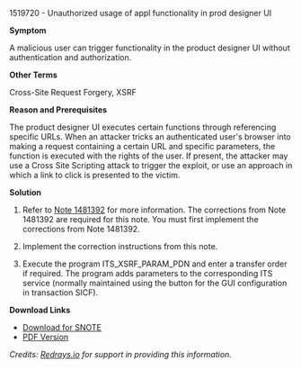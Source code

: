1519720 - Unauthorized usage of appl functionality in prod designer UI

**Symptom**

A malicious user can trigger functionality in the product designer UI without authentication and authorization.

**Other Terms**

Cross-Site Request Forgery, XSRF

**Reason and Prerequisites**

The product designer UI executes certain functions through referencing specific URLs. When an attacker tricks an authenticated user's browser into making a request containing a certain URL and specific parameters, the function is executed with the rights of the user. If present, the attacker may use a Cross Site Scripting attack to trigger the exploit, or use an approach in which a link to click is presented to the victim.

**Solution**

1. Refer to [Note 1481392](https://me.sap.com/notes/1481392) for more information. The corrections from Note 1481392 are required for this note. You must first implement the corrections from Note 1481392.

2. Implement the correction instructions from this note.

3. Execute the program ITS_XSRF_PARAM_PDN and enter a transfer order if required. The program adds parameters to the corresponding ITS service (normally maintained using the button for the GUI configuration in transaction SICF).

**Download Links**

- [Download for SNOTE](https://notesdownloads.sap.com/note/0040000009010952017)
- [PDF Version](https://userapps.support.sap.com/sap/support/sfm/notes/print/0001519720?language=en-US&token=14F83F71511887F49CE08C216EE119EE)

*Credits: [Redrays.io](https://redrays.io) for support in providing this information.*